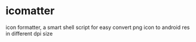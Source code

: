 # icomatter
icon formatter, a smart shell script for easy convert png icon to android res in different dpi size

